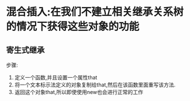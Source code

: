 # 混合插入:在我们不建立相关继承关系树的情况下获得这些对象的功能

## 寄生式继承

步骤:

   1. 定义一个函数,并且设置一个属性that
   2. 将一个文本标示法定义的对象复制给that,然后在该函数里面重写该方法.
   3. 返回这个对象that,所以即使使用new也会进行正常的工作
   
  